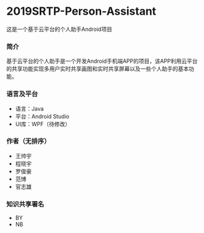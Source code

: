 # 2019SRTP-Person-Assistant
这是一个基于云平台的个人助手Android项目

### 简介

基于云平台的个人助手是一个开发Android手机端APP的项目，该APP利用云平台的共享功能实现多用户实时共享画图和实时共享屏幕以及一些个人助手的基本功能。

### 语言及平台

- 语言：Java
- 平台：Android Studio
- UI库：WPF（待修改）

### 作者（无排序）

- 王帅宇
- 程晓宇
- 罗俊豪
- 范博
- 官志雄

### 知识共享署名

- BY
- NB
